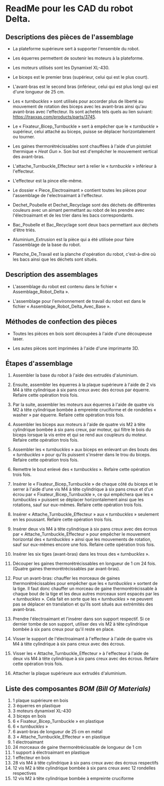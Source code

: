 # ReadMe pour les CAD du robot Delta.
## Descriptions des pièces de l'assemblage
* La plateforme supérieure sert à supporter l'ensemble du robot. 

* Les équerres permettent de soutenir les moteurs à la plateforme.

* Les moteurs utilisés sont les Dynamixel XL-430. 

* Le biceps est le premier bras (supérieur, celui qui est le plus court).

* L'avant-bras est le second bras (inférieur, celui qui est plus long) qui est d'une longueur de 25 cm.

* Les « *turnbuckles* » sont utilisés pour accorder plus de liberté au mouvement de rotation des biceps avec les avant-bras ainsi qu'au avant-bras avec l'effecteur. Ils sont achetés tels quels au lien suivant: https://traxxas.com/products/parts/3745.

* Le « Fixateur_Bicep_Turnbuckle » sert à empêcher que le « *turnbuckle* » supérieur, celui attaché au biceps, puisse se déplacer horizontalement ou tourner. 

* Les gaines thermorétrécissables sont chauffées à l'aide d'un pistolet thermique « *Heat Gun* ». Son but est d'empêcher le mouvement vertical des avant-bras. 

* L'attache_Turnbuckle_Effecteur sert à relier le « *turnbuckle* » inférieur à l'effecteur.

* L'effecteur est la pince elle-même. 

* Le dossier « Piece_Electroaimant » contient toutes les pièces pour l'assemblage de l'electroaimant à l'effecteur. 

* Dechet_Poubelle et Dechet_Recyclage sont des déchets de différentes couleurs avec un aimant permettant au robot de les prendre avec l'électroaimant et de les trier dans les bacs correspondants. 

* Bac_Poubelle et Bac_Recyclage sont deux bacs permettant aux déchets d'être triés.

* Aluminium_Extrusion est la pièce qui a été utilisée pour faire l'assemblage de la base du robot. 

* Planche_De_Travail est la planche d'opération du robot, c'est-à-dire où les bacs ainsi que les déchets sont situés.

## Description des assemblages
* L'assemblage du robot est contenu dans le fichier « Assemblage_Robot_Delta ».

* L'assemblage pour l'environnement de travail du robot est dans le fichier « Assemblage_Robot_Delta_Avec_Base ».

## Méthodes de confection des pièces
* Toutes les pièces en bois sont découpées à l'aide d'une découpeuse laser. 

* Les autes pièces sont imprimées à l'aide d'une imprimante 3D.

## Étapes d'assemblage
1. Assembler la base du robot à l'aide des extrudés d'aluminium.

2. Ensuite, assembler les équerres à la plaque supérieure à l'aide de 2 vis M4 à tête cylindrique à six pans creux avec des écrous par équerre. Refaire cette opération trois fois.

3. Par la suite, assembler les moteurs aux équerres à l'aide de quatre vis M2 à tête cylindrique bombée à empreinte cruciforme et de rondelles « washer » par équerre. Refaire cette opération trois fois.

4. Assembler les biceps aux moteurs à l'aide de quatre vis M2 à tête cylindrique bombée à six pans creux, par moteur, qui filtre le bois du biceps lorsque la vis entre et qui se rend aux coupleurs du moteur. Refaire cette opération trois fois.

5. Assembler les « *turnbuckles* » aux biceps en enlevant un des bouts des « *turnbuckles* » pour qu'ils puissent s'insérer dans le trou du biceps. Refaire cette opération trois fois.

6. Remettre le bout enlevé des « *turnbuckles* ». Refaire cette opération trois fois.

7. Insérer le « Fixateur_Bicep_Turnbuckle » de chaque côté du biceps et le serrer à l'aide d'une vis M4 à tête cylindrique à six pans creux et d'un écrou par « Fixateur_Bicep_Turnbuckle », ce qui empêchera que les « *turnbuckles* » puissent se déplacer horizontalement ainsi que les rotations, sauf sur eux-mêmes. Refaire cette opération trois fois. 

8. Insérer « Attache_Turnbuckle_Effecteur » aux « *turnbuckles* » seulement en les poussant. Refaire cette opération trois fois. 

9. Insérer deux vis M4 à tête cylindrique à six pans creux avec des écrous par                       « Attache_Turnbuckle_Effecteur » pour empêcher le mouvement horizontal des « *turnbuckles* » ainsi que les mouvements de rotation, sauf sur eux-mêmes encore une fois. Refaire cette opération trois fois.

10. Insérer les six tiges (avant-bras) dans les trous des « *turnbuckles* ».

11. Découper les gaines thermorétrécissables en longueur de 1 cm 24 fois. (Quatre gaines thermorétrécissables par avant-bras).

12. Pour un avant-bras: chauffer les morceaux de gaines thermorétrécissables pour empêcher que les   « *turnbuckles* » sortent de la tige. Il faut donc chauffer un morceau de gaine thermorétrécissable à chaque bout de la tige et les deux autres morceaux sont espacés par les « *turnbuckles* ». Cela fait en sorte que les « *turnbuckles* » ne peuvent pas se déplacer en translation et qu'ils sont situés aux extrémités des avant-bras. 

13. Prendre l'électroaimant et l'insérer dans son support respectif. Si ce dernier tombe de son support, utiliser des vis M2 à tête cylindrique bombée à six pans creux pour qu'il reste en place.

14. Visser le support de l'électroaimant à l'effecteur à l'aide de quatre vis M4 à tête cylindrique à six pans creux avec des écrous.

15. Visser les « Attache_Turnbuckle_Effecteur » à l'effecteur à l'aide de deux vis M4 à tête cylindrique à six pans creux avec des écrous. Refaire cette opération trois fois. 

16. Attacher la plaque supérieure aux extrudés d'aluminium. 

## Liste des composantes *BOM (Bill Of Materials)*
1. 1 plaque supérieure en bois
2. 3 équerres en plastique
3. 3 moteurs dynamixel XL-430
4. 3 biceps en bois
5. 6 « Fixateur_Bicep_Turnbuckle » en plastique
6. 6 « *turnbuckles* »
7. 6 avant-bras de longueur de 25 cm en métal
8. 3 « Attache_Turnbuckle_Effecteur » en plastique
9. 1 électroaimant
10. 24 morceaux de gaine thermorétrécissable de longueur de 1 cm
11. 1 support à électroaimant en plastique
12. 1 effecteur en bois
13. 28 vis M4 à tête cylindrique à six pans creux avec des écrous respectifs
14. 12 vis M2 à tête cylindrique bombée à six pans creux avec 12 rondelles respectives
15. 12 vis M2 à tête cylindrique bombée à empreinte cruciforme




